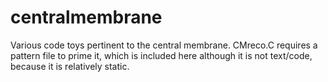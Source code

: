 # centralmembrane
Various code toys pertinent to the central membrane.  CMreco.C requires a pattern file to prime it, which is included here although it is not text/code, because it is relatively static.

